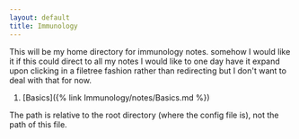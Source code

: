 ```yaml
---
layout: default
title: Immunology
---
```


This will be my home directory for immunology notes. somehow I would like it if this could direct to all my notes
I would like to one day have it expand upon clicking in a filetree fashion rather than redirecting but I don't want to deal with that for now.

1. [Basics]({% link Immunology/notes/Basics.md %})

The path is relative to the root directory (where the config file is), not the path of this file.
